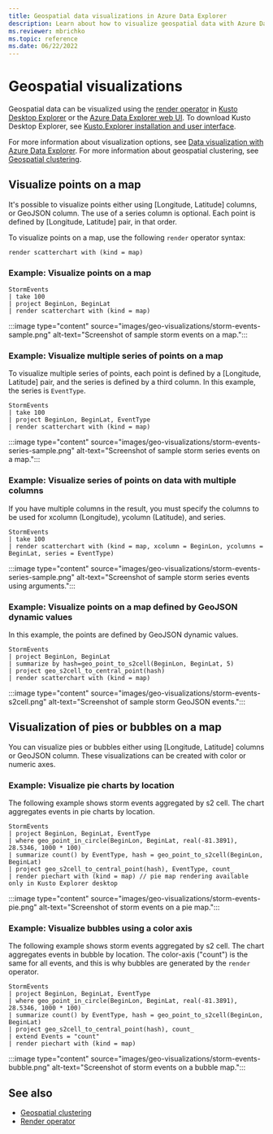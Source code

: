 ```yaml
---
title: Geospatial data visualizations in Azure Data Explorer
description: Learn about how to visualize geospatial data with Azure Data Explorer.
ms.reviewer: mbrichko
ms.topic: reference
ms.date: 06/22/2022
---
```


# Geospatial visualizations

Geospatial data can be visualized using the [render operator](renderoperator.md) in [Kusto Desktop Explorer](../tools/kusto-explorer-using.md) or the [Azure Data Explorer web UI](../../web-query-data.md). To download Kusto Desktop Explorer, see [Kusto.Explorer installation and user interface](../tools/kusto-explorer.md).

For more information about visualization options, see [Data visualization with Azure Data Explorer](../../viz-overview.md). For more information about geospatial clustering, see [Geospatial clustering](geospatial-grid-systems.md).

## Visualize points on a map

It's possible to visualize points either using [Longitude, Latitude] columns, or GeoJSON column. The use of a series column is optional. Each point is defined by [Longitude, Latitude] pair, in that order.

To visualize points on a map, use the following `render` operator syntax:

`render scatterchart with (kind = map)`

### Example: Visualize points on a map

<!-- csl: https://help.kusto.windows.net/Samples -->
```kusto
StormEvents
| take 100
| project BeginLon, BeginLat
| render scatterchart with (kind = map)
```

:::image type="content" source="images/geo-visualizations/storm-events-sample.png" alt-text="Screenshot of sample storm events on a map.":::

### Example: Visualize multiple series of points on a map

To visualize multiple series of points, each point is defined by a [Longitude, Latitude] pair, and the series is defined by a third column. In this example, the series is `EventType`.

<!-- csl: https://help.kusto.windows.net/Samples -->
```kusto
StormEvents
| take 100
| project BeginLon, BeginLat, EventType
| render scatterchart with (kind = map)
```

:::image type="content" source="images/geo-visualizations/storm-events-series-sample.png" alt-text="Screenshot of sample storm series events on a map.":::

### Example: Visualize series of points on data with multiple columns

If you have multiple columns in the result, you must specify the columns to be used for xcolumn (Longitude), ycolumn (Latitude), and series.

<!-- csl: https://help.kusto.windows.net/Samples -->
```kusto
StormEvents
| take 100
| render scatterchart with (kind = map, xcolumn = BeginLon, ycolumns = BeginLat, series = EventType)
```

:::image type="content" source="images/geo-visualizations/storm-events-series-sample.png" alt-text="Screenshot of sample storm series events using arguments.":::

### Example: Visualize points on a map defined by GeoJSON dynamic values

In this example, the points are defined by GeoJSON dynamic values.

<!-- csl: https://help.kusto.windows.net/Samples -->
```kusto
StormEvents
| project BeginLon, BeginLat
| summarize by hash=geo_point_to_s2cell(BeginLon, BeginLat, 5)
| project geo_s2cell_to_central_point(hash)
| render scatterchart with (kind = map)
```

:::image type="content" source="images/geo-visualizations/storm-events-s2cell.png" alt-text="Screenshot of sample storm GeoJSON events.":::

## Visualization of pies or bubbles on a map

You can visualize pies or bubbles either using [Longitude, Latitude] columns or GeoJSON column. These visualizations can be created with color or numeric axes.

### Example: Visualize pie charts by location

The following example shows storm events aggregated by s2 cell. The chart aggregates events in pie charts by location.

<!-- csl: https://help.kusto.windows.net/Samples -->
```kusto
StormEvents
| project BeginLon, BeginLat, EventType
| where geo_point_in_circle(BeginLon, BeginLat, real(-81.3891), 28.5346, 1000 * 100)
| summarize count() by EventType, hash = geo_point_to_s2cell(BeginLon, BeginLat)
| project geo_s2cell_to_central_point(hash), EventType, count_
| render piechart with (kind = map) // pie map rendering available only in Kusto Explorer desktop
```

:::image type="content" source="images/geo-visualizations/storm-events-pie.png" alt-text="Screenshot of storm events on a pie map.":::

### Example: Visualize bubbles using a color axis

The following example shows storm events aggregated by s2 cell. The chart aggregates events in bubble by location. The color-axis ("count") is the same for all events, and this is why bubbles are generated by the `render` operator.

<!-- csl: https://help.kusto.windows.net/Samples -->
```kusto
StormEvents
| project BeginLon, BeginLat, EventType
| where geo_point_in_circle(BeginLon, BeginLat, real(-81.3891), 28.5346, 1000 * 100)
| summarize count() by EventType, hash = geo_point_to_s2cell(BeginLon, BeginLat)
| project geo_s2cell_to_central_point(hash), count_
| extend Events = "count"
| render piechart with (kind = map)
```

:::image type="content" source="images/geo-visualizations/storm-events-bubble.png" alt-text="Screenshot of storm events on a bubble map.":::

## See also

* [Geospatial clustering](geospatial-grid-systems.md)
* [Render operator](renderoperator.md)